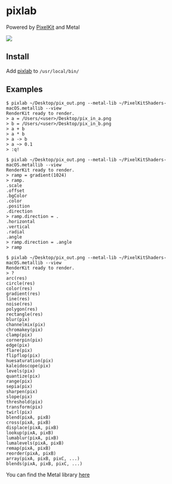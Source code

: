 # pixlab

Powered by [PixelKit](https://github.com/hexagons/pixelkit) and Metal

![](https://github.com/hexagons/pixlab/blob/master/Assets/Demos/pixlab_demo0.gif?raw=true)

## Install

Add [pixlab](https://github.com/hexagons/pixlab/raw/master/pixlab) to `/usr/local/bin/`

## Examples

~~~~
$ pixlab ~/Desktop/pix_out.png --metal-lib ~/PixelKitShaders-macOS.metallib --view
RenderKit ready to render.
> a = /Users/<user>/Desktop/pix_in_a.png
> b = /Users/<user>/Desktop/pix_in_b.png
> a + b
> a * b
> a -> b
> a ~> 0.1
> :q!
~~~~

~~~~
$ pixlab ~/Desktop/pix_out.png --metal-lib ~/PixelKitShaders-macOS.metallib --view
RenderKit ready to render.
> ramp = gradient(1024)
> ramp.
.scale
.offset
.bgColor
.color
.position
.direction
> ramp.direction = .
.horizontal
.vertical
.radial
.angle
> ramp.direction = .angle
> ramp
~~~~

~~~~
$ pixlab ~/Desktop/pix_out.png --metal-lib ~/PixelKitShaders-macOS.metallib --view
RenderKit ready to render.
> ? 
arc(res)
circle(res)
color(res)
gradient(res)
line(res)
noise(res)
polygon(res)
rectangle(res)
blur(pix)
channelmix(pix)
chromakey(pix)
clamp(pix)
cornerpin(pix)
edge(pix)
flare(pix)
flipflop(pix)
huesaturation(pix)
kaleidoscope(pix)
levels(pix)
quantize(pix)
range(pix)
sepia(pix)
sharpen(pix)
slope(pix)
threshold(pix)
transform(pix)
twirl(pix)
blend(pixA, pixB)
cross(pixA, pixB)
displace(pixA, pixB)
lookup(pixA, pixB)
lumablur(pixA, pixB)
lumalevels(pixA, pixB)
remap(pixA, pixB)
reorder(pixA, pixB)
array(pixA, pixB, pixC, ...)
blends(pixA, pixB, pixC, ...)
~~~~

You can find the Metal library [here](https://github.com/hexagons/PixelKit/tree/master/Resources/Metal%20Libs)

